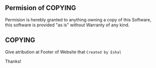 ## Permision of COPYING

Permision is herebly granted to anything owning a copy of this Software, this software is provided "as is" without Warranty of any kind.

## COPYING

Give atribution at Footer of Website that
`Created by Eshal`

Thanks!